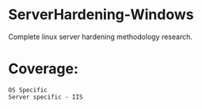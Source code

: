 # ServerHardening-Windows
Complete linux server hardening methodology research.
# Coverage:
```
OS Specific
Server specific - IIS
```
